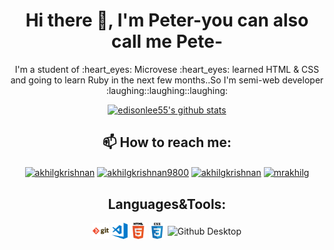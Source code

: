 
<h1 align="center">Hi there 👋, I'm Peter-you can also call me Pete-</h1>

<p align="center">
I'm a student of :heart_eyes: Microvese :heart_eyes: learned HTML & CSS and going to learn Ruby in the next few months..So I'm semi-web developer :laughing::laughing::laughing:
</p>



<p align="center">
    <a href="https://github.com/edisonlee55"><img src="https://github-readme-stats.vercel.app/api?username=GuNner-pete&hide_border=true&show_icons=true&theme=chartreuse-dark" alt="edisonlee55's github stats"></a>
</p>


<h2 align="center"> 📫 How to reach me: </h2>

<p align="center">
<a href="https://www.instagram.com/via_love_/" target="blank"><img align="center" src="https://cdn.jsdelivr.net/npm/simple-icons@3.0.1/icons/instagram.svg" alt="akhilgkrishnan" height="30" width="30" /></a>
<a href="https://www.facebook.com/peter.mo.gerges" target="blank"><img align="center" src="https://cdn.jsdelivr.net/npm/simple-icons@3.0.1/icons/facebook.svg" alt="akhilgkrishnan9800" height="30" width="30" /></a>
<a href="https://www.linkedin.com/in/peter-mo-2924a7183/" target="blank"><img align="center" src="https://cdn.jsdelivr.net/npm/simple-icons@3.0.1/icons/linkedin.svg" alt="akhilgkrishnan" height="30" width="30" /></a>
<a href="https://twitter.com/MoonlighMr" target="blank"><img align="center" src="https://cdn.jsdelivr.net/npm/simple-icons@3.0.1/icons/twitter.svg" alt="mrakhilg" height="30" width="30" /></a>
</p>

<h2 align="center"> Languages&Tools: </h2>

<p align="center">
<img align="center" alt="Git" width="26px" src="https://raw.githubusercontent.com/github/explore/80688e429a7d4ef2fca1e82350fe8e3517d3494d/topics/git/git.png" />
<img align="center" alt="Visual Studio Code" width="26px" src="https://raw.githubusercontent.com/github/explore/80688e429a7d4ef2fca1e82350fe8e3517d3494d/topics/visual-studio-code/visual-studio-code.png" />
<img align="center" alt="HTML5" width="26px" src="https://raw.githubusercontent.com/github/explore/80688e429a7d4ef2fca1e82350fe8e3517d3494d/topics/html/html.png" />
<img align="center" alt="CSS3" width="26px" src="https://raw.githubusercontent.com/github/explore/80688e429a7d4ef2fca1e82350fe8e3517d3494d/topics/css/css.png" />
<img align="center" alt="Github Desktop" width="26px" src="https://dl2.macupdate.com/images/icons256/39062.png?d=1522354604" />
</p>
